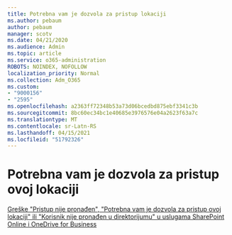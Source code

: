 ```yaml
---
title: Potrebna vam je dozvola za pristup lokaciji
ms.author: pebaum
author: pebaum
manager: scotv
ms.date: 04/21/2020
ms.audience: Admin
ms.topic: article
ms.service: o365-administration
ROBOTS: NOINDEX, NOFOLLOW
localization_priority: Normal
ms.collection: Adm_O365
ms.custom:
- "9000156"
- "2595"
ms.openlocfilehash: a2363ff72348b53a73d06bcedbd875ebf3341c3b
ms.sourcegitcommit: 8bc60ec34bc1e40685e3976576e04a2623f63a7c
ms.translationtype: MT
ms.contentlocale: sr-Latn-RS
ms.lasthandoff: 04/15/2021
ms.locfileid: "51792326"
---
```

# <a name="you-need-permission-to-access-this-site"></a>Potrebna vam je dozvola za pristup ovoj lokaciji

[Greške "Pristup nije pronađen", "Potrebna vam je dozvola za pristup ovoj lokaciji" ili "Korisnik nije pronađen u direktorijumu" u uslugama SharePoint Online i OneDrive for Business](https://docs.microsoft.com/sharepoint/support/administration/access-denied-or-need-permission-error-sharepoint-online-or-onedrive-for-business)
